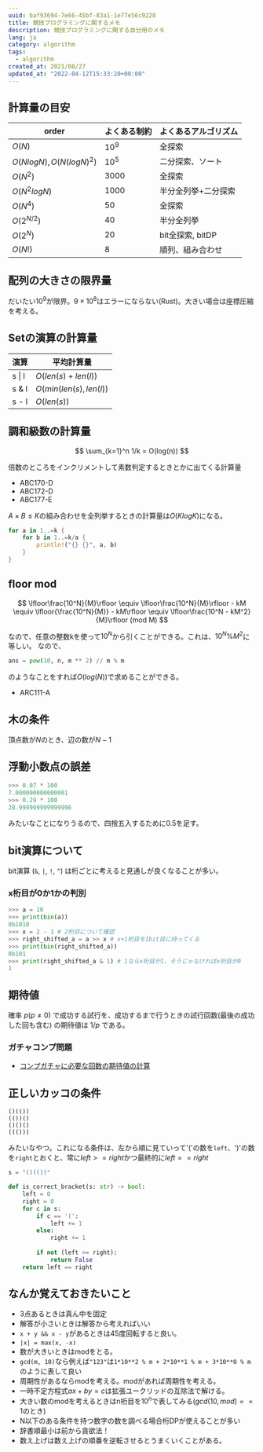 ```yaml
---
uuid: baf93694-7e66-45bf-83a1-1e77e56c9228
title: 競技プログラミングに関するメモ
description: 競技プログラミングに関する自分用のメモ
lang: ja
category: algorithm
tags:
  - algorithm
created_at: 2021/08/27
updated_at: "2022-04-12T15:33:20+00:00"
---
```


## 計算量の目安

| order                    | よくある制約 | よくあるアルゴリズム    |
| ------------------------ | ------ | ------------- |
| $O(N)$                   | $10^9$ | 全探索           |
| $O(NlogN), O(N(logN)^2)$ | $10^5$ | 二分探索、ソート      |
| $O(N^2)$                 | $3000$ | 全探索           |
| $O(N^2logN)$             | $1000$ | 半分全列挙+二分探索    |
| $O(N^4)$                 | $50$   | 全探索           |
| $O(2^{N/2})$             | $40$   | 半分全列挙         |
| $O(2^N)$                 | $20$   | bit全探索, bitDP |
| $O(N!)$                  | $8$    | 順列、組み合わせ      |

## 配列の大きさの限界量

だいたい$10^9$が限界。$9 \times 10^8$はエラーにならない(Rust)。大きい場合は座標圧縮を考える。

## Setの演算の計算量

| 演算     | 平均計算量                   |
| ------ | ----------------------- |
| s \| l | $O(len(s) + len(l))$    |
| s & l  | $O(min(len(s), len(l))$ |
| s - l  | $O(len(s))$             |

## 調和級数の計算量

$$
\sum_{k=1}^n 1/k = O(log(n))
$$

倍数のところをインクリメントして素数判定するときとかに出てくる計算量

- ABC170-D
- ABC172-D
- ABC177-E

$A \times B \le K$の組み合わせを全列挙するときの計算量は$O(KlogK)$になる。

```rust
for a in 1..=k {
    for b in 1..=k/a {
        println!("{} {}", a, b)
    }
}
```

## floor mod

$$
\lfloor\frac{10^N}{M}\rfloor \equiv \lfloor\frac{10^N}{M}\rfloor - kM \equiv \lfloor{\frac{10^N}{M}} - kM\rfloor \equiv \lfloor\frac{10^N - kM^2}{M}\rfloor (mod M)
$$

なので、任意の整数kを使って$10^N$から引くことができる。これは、$10^N \% M^2$に等しい。
なので、

```python
ans = pow(10, n, m ** 2) // m % m
```

のようなことをすれば$O(log(N))$で求めることができる。

- ARC111-A

## 木の条件

頂点数が$N$のとき、辺の数が$N-1$

## 浮動小数点の誤差

```python
>>> 0.07 * 100
7.000000000000001
>>> 0.29 * 100
28.999999999999996
```

みたいなことになりうるので、四捨五入するために0.5を足す。

## bit演算について

bit演算 (`&`, `|`, `!`, `^`) は桁ごとに考えると見通しが良くなることが多い。

### x桁目が0か1かの判別

```python
>>> a = 10
>>> print(bin(a))
0b1010
>>> x = 2 - 1 # 2桁目について確認
>>> right_shifted_a = a >> x # x+1桁目を1bit目に持ってくる
>>> print(bin(right_shifted_a))
0b101
>>> print(right_shifted_a & 1) # 1ならx桁目が1、そうじゃなければx桁目が0
1
```

## 期待値

確率 $p(p≠0)$ で成功する試行を、成功するまで行うときの試行回数(最後の成功した回も含む) の期待値は $1/p$ である。

### ガチャコンプ問題

- [コンプガチャに必要な回数の期待値の計算](https://mathtrain.jp/completegacha)

## 正しいカッコの条件

```
()(())
(())()
()()()
((()))
```

みたいなやつ。これになる条件は、左から順に見ていって'('の数を`left`、')'の数を`right`とおくと、常に$left >= right$かつ最終的に$left == right$

```python
s = "()(())"

def is_correct_bracket(s: str) -> bool:
    left = 0
    right = 0
    for c in s:
        if c == '(':
            left += 1
        else:
            right += 1
        
        if not (left >= right):
            return False
    return left == right
```

## なんか覚えておきたいこと

- 3点あるときは真ん中を固定
- 解答が小さいときは解答から考えればいい
- `x + y && x - y`があるときは45度回転すると良い。
- `|x| = max(x, -x)`
- 数が大きいときはmodをとる。
- `gcd(m, 10)`なら例えば`"123"`は`1*10**2 % m + 2*10**1 % m + 3*10**0 % m`のように表して良い
- 周期性があるならmodを考える。modがあれば周期性を考える。
- 一時不定方程式$ax + by = c$は拡張ユークリッドの互除法で解ける。
- 大きい数のmodを考えるときはn桁目を$10^n$で表してみる($gcd(10, mod) == 1$のとき)
- N以下のある条件を持つ数字の数を調べる場合桁DPが使えることが多い
- 辞書順最小は前から貪欲法！
- 数え上げは数え上げの順番を逆転させるとうまくいくことがある。
